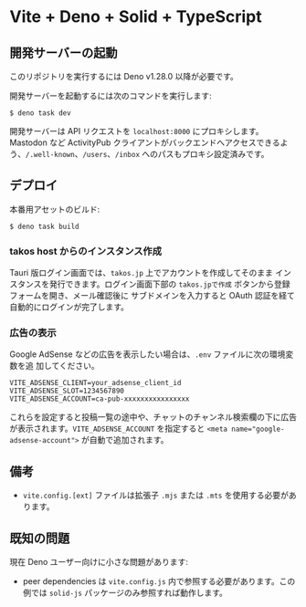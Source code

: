 # Vite + Deno + Solid + TypeScript

## 開発サーバーの起動

このリポジトリを実行するには Deno v1.28.0 以降が必要です。

開発サーバーを起動するには次のコマンドを実行します:

```
$ deno task dev
```

開発サーバーは API リクエストを `localhost:8000` にプロキシします。Mastodon など
ActivityPub
クライアントがバックエンドへアクセスできるよう、`/.well-known`、`/users`、`/inbox`
へのパスもプロキシ設定済みです。

## デプロイ

本番用アセットのビルド:

```
$ deno task build
```

### takos host からのインスタンス作成

Tauri 版ログイン画面では、`takos.jp` 上でアカウントを作成してそのまま
インスタンスを発行できます。ログイン画面下部の `takos.jpで作成`
ボタンから登録フォームを開き、メール確認後に サブドメインを入力すると OAuth
認証を経て自動的にログインが完了します。

### 広告の表示

Google AdSense などの広告を表示したい場合は、`.env` ファイルに次の環境変数を追
加してください。

```env
VITE_ADSENSE_CLIENT=your_adsense_client_id
VITE_ADSENSE_SLOT=1234567890
VITE_ADSENSE_ACCOUNT=ca-pub-xxxxxxxxxxxxxxxx
```

これらを設定すると投稿一覧の途中や、チャットのチャンネル検索欄の下に広告が表示されます。`VITE_ADSENSE_ACCOUNT`
を指定すると `<meta name="google-adsense-account">` が自動で追加されます。

## 備考

- `vite.config.[ext]` ファイルは拡張子 `.mjs` または `.mts`
  を使用する必要があります。

## 既知の問題

現在 Deno ユーザー向けに小さな問題があります:

- peer dependencies は `vite.config.js` 内で参照する必要があります。この例では
  `solid-js` パッケージのみ参照すれば動作します。
